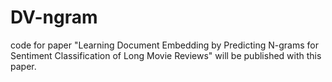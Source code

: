 # DV-ngram
code for paper "Learning Document Embedding by Predicting N-grams for Sentiment Classification of Long Movie Reviews"
will be published with this paper.
